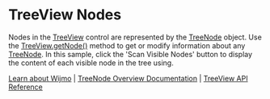 TreeView Nodes
==============

Nodes in the [TreeView](https://www.grapecity.com/wijmo/api/classes/wijmo_nav.treeview.html) control are represented by the [TreeNode](https://www.grapecity.com/wijmo/api/classes/wijmo_nav.treenode.html) object. Use the [TreeView.getNode()](https://www.grapecity.com/wijmo/api/classes/wijmo_nav.treeview.html#getnode) method to get or modify information about any [TreeNode](https://www.grapecity.com/wijmo/api/classes/wijmo_nav.treenode.html). In this sample, click the 'Scan Visible Nodes' button to display the content of each visible node in the tree using.

[Learn about Wijmo](https://www.grapecity.com/wijmo) | [TreeNode Overview Documentation](https://www.grapecity.com/wijmo/docs/Topics/Nav/TreeView/Nodes/TreeView-Nodes) | [TreeView API Reference](https://www.grapecity.com/wijmo/api/classes/wijmo_nav.treeview.html)